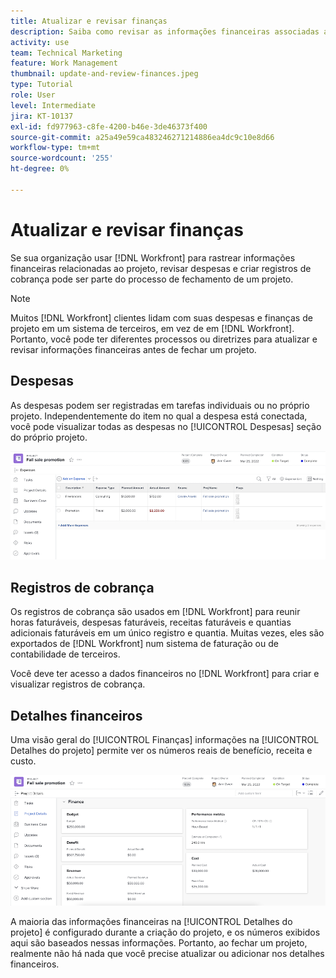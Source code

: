 ```yaml
---
title: Atualizar e revisar finanças
description: Saiba como revisar as informações financeiras associadas a um projeto no [!DNL  Workfront].
activity: use
team: Technical Marketing
feature: Work Management
thumbnail: update-and-review-finances.jpeg
type: Tutorial
role: User
level: Intermediate
jira: KT-10137
exl-id: fd977963-c8fe-4200-b46e-3de46373f400
source-git-commit: a25a49e59ca483246271214886ea4dc9c10e8d66
workflow-type: tm+mt
source-wordcount: '255'
ht-degree: 0%

---
```


# Atualizar e revisar finanças

Se sua organização usar [!DNL Workfront] para rastrear informações financeiras relacionadas ao projeto, revisar despesas e criar registros de cobrança pode ser parte do processo de fechamento de um projeto.

>[!NOTE]
>
>Muitos [!DNL Workfront] clientes lidam com suas despesas e finanças de projeto em um sistema de terceiros, em vez de em [!DNL Workfront]. Portanto, você pode ter diferentes processos ou diretrizes para atualizar e revisar informações financeiras antes de fechar um projeto.


## Despesas

As despesas podem ser registradas em tarefas individuais ou no próprio projeto. Independentemente do item no qual a despesa está conectada, você pode visualizar todas as despesas no [!UICONTROL Despesas] seção do próprio projeto.

![[!UICONTROL Despesas] seção de um projeto](assets/expense-section.png)

## Registros de cobrança

Os registros de cobrança são usados em [!DNL Workfront] para reunir horas faturáveis, despesas faturáveis, receitas faturáveis e quantias adicionais faturáveis em um único registro e quantia. Muitas vezes, eles são exportados de [!DNL Workfront] num sistema de faturação ou de contabilidade de terceiros.

Você deve ter acesso a dados financeiros no [!DNL Workfront] para criar e visualizar registros de cobrança.

## Detalhes financeiros

Uma visão geral do [!UICONTROL Finanças] informações na [!UICONTROL Detalhes do projeto] permite ver os números reais de benefício, receita e custo.

![Seção de finanças de [!UICONTROL Detalhes do projeto] em um projeto](assets/finance-section-project-details.png)

A maioria das informações financeiras na [!UICONTROL Detalhes do projeto] é configurado durante a criação do projeto, e os números exibidos aqui são baseados nessas informações. Portanto, ao fechar um projeto, realmente não há nada que você precise atualizar ou adicionar nos detalhes financeiros.

<!---
learn more urls
Create billing records
Manage project expenses
Project finances
--->
